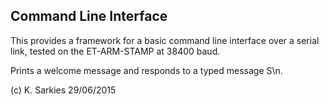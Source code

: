 Command Line Interface
----------------------

This provides a framework for a basic command line interface over a serial link,
tested on the ET-ARM-STAMP at 38400 baud.

Prints a welcome message and responds to a typed message S\n.

(c) K. Sarkies 29/06/2015


